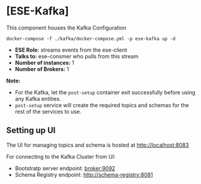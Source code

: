 # [ESE-Kafka]

This component houses the Kafka Configuration

```shell
docker-compose -f ./kafka/docker-compose.yml -p ese-kafka up -d 
```

- **ESE Role:** streams events from the ese-client
- **Talks to:** ese-consmer who pulls from this stream
- **Number of instances:** 1
- **Number of Brokers:** 1

__Note:__

- For the Kafka, let the `post-setup` container exit successfully before using any Kafka entities.
- `post-setup` service will create the required topics and schemas for the rest of the services to use.

## Setting up UI

The UI for managing topics and schema is hosted at <http://localhost:8083>

For connecting to the Kafka Cluster from UI:
- Bootstratp server endpoint: <broker:9092>
- Schema Registry endpoint: <http://schema-registry:8081>